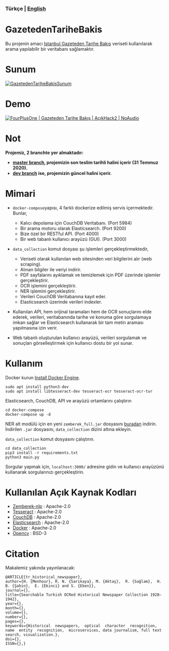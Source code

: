 ### **Türkçe** | [English](README_EN.md)


# GazetedenTariheBakis

Bu projenin amacı [Istanbul Gazeteden Tarihe Bakış](http://nek.istanbul.edu.tr:4444/ekos/GAZETE/) veriseti kullanılarak arama yapılabilir bir veritabanı sağlamaktır.

# Sunum

[![GazetedenTariheBakisSunum](https://repository-images.githubusercontent.com/278169737/5daa1e80-c471-11ea-8709-340db5722341)](https://drive.google.com/file/d/1Usm0PAAw2BNjLxJT3cCdexsMMS8OwTfz/view?usp=sharing)

# Demo

[![FourPlusOne | Gazeteden Tarihe Bakış | AçıkHack2 | NoAudio](https://img.youtube.com/vi/xED-qn6rsiQ/0.jpg)](https://www.youtube.com/embed/xED-qn6rsiQ)

# Not

**Projemiz, 2 branchte yer almaktadır:**

- **[master branch](https://github.com/fourplusone41/AcikHack2-GazetedenTariheBakis/tree/master), projemizin son teslim tarihli halini içerir (31 Temmuz 2020).**
- **[dev branch](https://github.com/fourplusone41/AcikHack2-GazetedenTariheBakis/tree/dev) ise, projemizin güncel halini içerir.**

# Mimari

* `docker-compose`yapısı, 4 farklı dockerize edilmiş servis içermektedir. Bunlar,
    * Kalıcı depolama için CouchDB Veritabanı. (Port 5984)
    * Bir arama motoru olarak Elasticsearch. (Port 9200)
    * Bize özel bir RESTful API. (Port 4000)
    * Bir web tabanlı kullanıcı arayüzü (GUI). (Port 3000)
    
* `data_collection` komut dosyası şu işlemleri gerçekleştirmektedir,
    * Veriseti olarak kullanılan web sitesinden veri bilgilerini alır (web scraping).
    * Alınan bilgiler ile veriyi indirir.
    * PDF sayfalarını ayıklamak ve temizlemek için PDF üzerinde işlemler gerçekleştirir.
    * OCR işlemini gerçekleştirir.
    * NER işlemini gerçekleştirir.
    * Verileri CouchDB Veritabanına kayıt eder.
    * Elasticsearch üzerinde verileri indexler.
  
* Kullanılan API, hem orijinal taramaları hem de OCR sonuçlarını elde ederek, verileri, veritabanında tarihe ve konuma göre sorgulamaya imkan sağlar ve Elasticsearch kullanarak bir tam metin araması yapılmasına izin verir.

* Web tabanlı oluşturulan kullanıcı arayüzü, verileri sorgulamak ve sonuçları görselleştirmek için kullanıcı dostu bir yol sunar.

# Kullanım

Docker kurun [Install Docker Engine](https://docs.docker.com/engine/install/).

    sudo apt install python3-dev
    sudo apt install libtesseract-dev tesseract-ocr tesseract-ocr-tur

Elasticsearch, CouchDB, API ve arayüzü ortamlarını çalıştırın

    cd docker-compose
    docker-compose up -d

NER alt modülü için en yeni `zemberek_full.jar` dosyasını [buradan](https://drive.google.com/drive/folders/1FN80VbqesnqU21us4c4Pvgv2VqUsSf2z) indirin.
İndirilen `.jar` dosyasını, `data_collection` dizini altına ekleyin.

`data_collection` komut dosyasını çalıştırın.

    cd data_collection
    pip3 install -r requirements.txt
    python3 main.py

Sorgular yapmak için, `localhost:3000/` adresine gidin ve kullanıcı arayüzünü kullanarak sorgularınızı gerçekleştirin.

# Kullanılan Açık Kaynak Kodları

- [Zemberek-nlp](https://github.com/ahmetaa/zemberek-nlp) : Apache-2.0
- [Tesseract](https://github.com/tesseract-ocr/tesseract) : Apache-2.0
- [CouchDB](https://github.com/apache/couchdb) : Apache-2.0
- [Elasticsearch](https://github.com/elastic/elasticsearch) : Apache-2.0
- [Docker](https://github.com/docker/docker-ce) : Apache-2.0
- [Opencv](https://github.com/opencv/opencv) : BSD-3

# Citation

Makalemiz yakında yayınlanacak:

    @ARTICLE{tr_historical_newspaper},
    author={H. {Menhour}, R. N. {Sarikaya}, M. {Aktaş},  R. {Sağlam},  H. B. {Şahin},  E. {Ekinci} and S. {Eken}},
    journal={},
    title={Searchable Turkish OCRed Historical Newspaper Collection 1928–1942},
    year={},
    month={},
    volume={},
    number={},
    pages={},
    keywords={Historical  newspapers,  optical  character  recognition,  name  entity  recognition,  microservices, data journalism, full text search, visualization.},
    doi={},
    ISSN={},}

